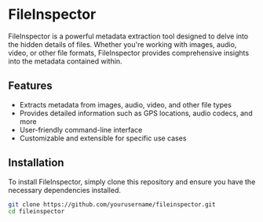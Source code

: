 # FileInspector

FileInspector is a powerful metadata extraction tool designed to delve into the hidden details of files. Whether you're working with images, audio, video, or other file formats, FileInspector provides comprehensive insights into the metadata contained within.

## Features

- Extracts metadata from images, audio, video, and other file types
- Provides detailed information such as GPS locations, audio codecs, and more
- User-friendly command-line interface
- Customizable and extensible for specific use cases

## Installation

To install FileInspector, simply clone this repository and ensure you have the necessary dependencies installed.

```bash
git clone https://github.com/yourusername/fileinspector.git
cd fileinspector
